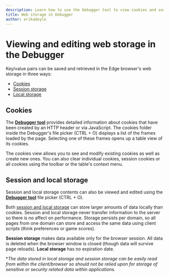 ```yaml
---
description: Learn how to use the Debugger tool to view cookies and session/local storage data.
title: Web storage in Debugger
author: erikadoyle
---
```


# Viewing and editing web storage in the Debugger

Key/value pairs can be saved and retrieved in the Edge browser's web storage in three ways:
- [Cookies](#cookies)
- [Session storage](#session-and-local-storage)
- [Local storage](#session-and-local-storage)

## Cookies
The [**Debugger tool**](../) provides detailed information about cookies that have been created by an HTTP header or via JavaScript. The cookies folder inside the Debugger's file picker (CTRL + O) displays a list of the frames loaded by the page. Selecting one of these frames opens up a table view of its cookies.



The cookies view allows you to see and modify existing cookies as well as create new ones. You can also clear individual cookies, session cookies or all cookies using the toolbar or the table's context menu.



## Session and local storage
Session and local storage contents can also be viewed and edited using the [**Debugger tool**](../) file picker (CTRL + O).



Both [session and local storage](https://msdn.microsoft.com/library/bg142799.aspx) can store larger amounts of data locally than cookies. Session and local storage never transfer information to the server so there is no affect on performance. Storage persists per domain, so all pages from one domain can store and access the same data using client scripts (think preferences or game scores).

**Session storage** makes data available only for the browser session. All data is deleted when the browser window is closed (though data will survive page reloads). **Local storage** has no expiration date.


**The data stored in local storage and session storage can be easily read from within the client/browser so should not be relied upon for storage of sensitive or security related data within applications.*
